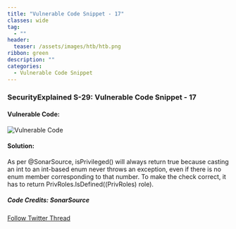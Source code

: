 ```yaml
---
title: "Vulnerable Code Snippet - 17"
classes: wide
tag: 
  - ""
header:
  teaser: /assets/images/htb/htb.png
ribbon: green
description: ""
categories:
  - Vulnerable Code Snippet
---
```

### SecurityExplained S-29: Vulnerable Code Snippet - 17

#### Vulnerable Code:

![Vulnerable Code](https://github.com/harsh-bothra/SecurityExplained/blob/main/media/code-17.jpg)

#### Solution:

As per @SonarSource, isPrivileged() will always return true because casting an int to an int-based enum never throws an exception, even if there is no enum member corresponding to that number. To make the check correct, it has to return PrivRoles.IsDefined((PrivRoles) role).

##### Code Credits: SonarSource

[Follow Twitter Thread](https://twitter.com/harshbothra_/status/1487434398186508294?s=20&t=DGEwqEwXwFbWH0VXkOKVsQ)
